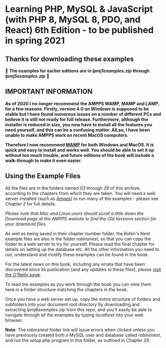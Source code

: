 <h1>Learning PHP, MySQL & JavaScript (with PHP 8, MySQL 8, PDO, and React) 6th Edition - to be published in spring 2021</h1>

<h2>Thanks for downloading these examples</h2>

🔴 <b>The examples for earlier editions are in <i>lpmj1examples.zip</i> through <i>lpmj5examples.zip</i></b> 🔴

<h2>IMPORTANT INFORMATION</h2>

<b><p>As of 2020 I no-longer recommend the AMPPS WAMP, MAMP and LAMP, for a few reasons. Firstly, version 4.0 on Windows is supposed to be stable but I have found numerous issues on a number of different PCs and believe it is still not ready for full release. Furthermore, although the installer is reduced in size, you now have to install all the features you need yourself, and this can be a confusing matter. AlLso, I have been unable to make AMPPS work on recent MacOS computers.</p>

<p>Therefore I now recommend <a href='http://mamp.info'>MAMP</a> for both Windows and MacOS. It is quick and easy to install and works well. You should be able to set it up without too much trouble, and future editions of the book will include a walk-through to make it even easier.</p></b>

<h2>Using the Example Files</h2>
    
<p>All the files are in the folders named <i>03</i> through <i>29</i> of this archive, according to the chapters from which they are taken. You will need a web server installed (such as <a href='http://ampps.com/'>Ampps</a>) to run many of the examples - please see <i>Chapter 2</i> for full details.</p>

<p><i>Please note that Mac and Linux users should scroll a little down the Download page at the AMPPS website to find the Old Versions section for your download files.</i></p>

<p>As well as being saved in their chapter number folder, the Robin's Nest example files are also in the folder <i>robinsnest</i>, so that you can copy the folder to a web server to try for yourself. Please read the final chapter for details on setting up the database etc. All the other information you need to run, understand and modify these examples can be found in the book.</p>

<p>For the latest news on this book, including any errata that have been discovered since its publication (and any updates to these files), please <a href='https://oreil.ly/learning-php-mysql-js-6e'>visit the O'Reilly page</a>.

<p>To read the examples as you work through the book you can view them here in a folder structure matching the chapters in the book.</p>

<p>Once you have a web server set up, copy the entire structure of folders and subfolders into your document root directory by downloading and extracting <i>lpmj6examples.zip</i> from this repo, and you'll easily be able to navigate through all the examples by typing <i>localhost</i> into your web browser.
    
<p><b>Note</b>: The <i>robinsnest</i> folder link will issue errors when clicked unless you have previously created both a MySQL user and database called <i>robinsnest</i>, and run the <i>setup.php</i> program in this folder, as outlined in Chapter 29.</p>
